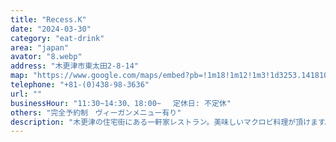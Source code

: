 ```yaml
---
title: "Recess.K"
date: "2024-03-30"
category: "eat-drink"
area: "japan"
avator: "8.webp"
address: "木更津市東太田2-8-14"
map: "https://www.google.com/maps/embed?pb=!1m18!1m12!1m3!1d3253.141810092059!2d139.9520557398191!3d35.37693864674401!2m3!1f0!2f0!3f0!3m2!1i1024!2i768!4f13.1!3m3!1m2!1s0x60180ba5c8aff149%3A0x312e36c488489d9b!2z44Oq44K744K544O744Kx44Kk!5e0!3m2!1sja!2sjp!4v1711875734309!5m2!1sja!2sjp"
telephone: "+81-(0)438-98-3636"
url: ""
businessHour: "11:30~14:30、18:00~ 　定休日: 不定休"
others: "完全予約制　ヴィーガンメニュー有り"
description: "木更津の住宅街にある一軒家レストラン。美味しいマクロビ料理が頂けます。"
---
```

